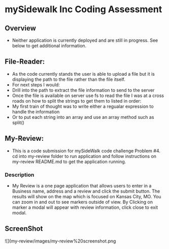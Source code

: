 # mySidewalk Inc Coding Assessment

## Overview
* Neither application is currently deployed and are still in progress. See below to get additional information.

## File-Reader:
* As the code currently stands the user is able to upload a file but it is displaying the path to the file rather than the file itself. 
* For next steps I would:
 * Drill into the path to extract the file information to send to the server
 * Once the file is available on server use fs to read the file
 I was at a cross roads on how to split the strings to get them to listed in order:
 * My first train of thought was to write either a regualar expression to handle the information
 * Or to put each string into an array and use an array method such as split()

 
## My-Review:
* This is a code submission for mySideWalk code challenge Problem #4. cd into my-review folder to run application and follow instructions on my-review README.md to get the application running.

### Description
* My Review is a one page application that allows users to enter in a Business name, address and a review and click the submit button. The results will show on the map which is focused on Kansas City, MO. You can zoom in and out to see markers outside of view. By Clicking on marker a modal will appear with review information, click close to exit modal.

## ScreenShot
![](my-review/images/my-review%20screenshot.png

